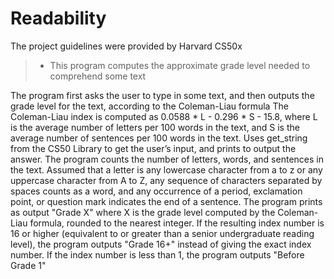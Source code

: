 # Readability
The project guidelines were provided by Harvard CS50x

>- This program computes the approximate grade level needed to comprehend some text

The program first asks the user to type in some text, and then outputs the grade level for the text, according to the Coleman-Liau formula
The Coleman-Liau index is computed as 0.0588 * L - 0.296 * S - 15.8, where L is the average number of letters per 100 words in the text, and S is the average number of sentences per 100 words in the text.
Uses get_string from the CS50 Library to get the user’s input, and prints to output the answer.
The program counts the number of letters, words, and sentences in the text. Assumed that a letter is any lowercase character from a to z or any uppercase character from A to Z, any sequence of characters separated by spaces counts as a word, and any occurrence of a period, exclamation point, or question mark indicates the end of a sentence.
The program prints as output "Grade X" where X is the grade level computed by the Coleman-Liau formula, rounded to the nearest integer.
If the resulting index number is 16 or higher (equivalent to or greater than a senior undergraduate reading level), the program outputs "Grade 16+" instead of giving the exact index number. If the index number is less than 1, the program outputs "Before Grade 1"
